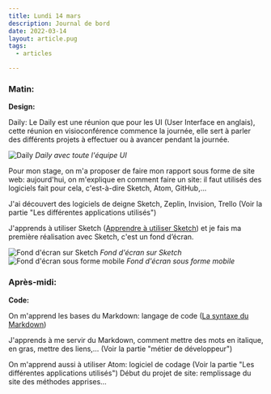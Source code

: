 ```yaml
---
title: Lundi 14 mars
description: Journal de bord
date: 2022-03-14
layout: article.pug
tags:
  - articles

---
```

### Matin:

**Design:**

Daily: Le Daily est une réunion que pour les UI (User Interface en anglais), cette réunion en visioconférence commence la journée, elle sert à parler des différents projets à effectuer ou à avancer pendant la journée.

![Daily](/assets/dailyui.jpeg) *Daily avec toute l'équipe UI*

Pour mon stage, on m'a proposer de faire mon rapport sous forme de site web: aujourd'hui, on m'explique en comment faire un site: il faut utilisés des logiciels fait pour cela, c'est-à-dire Sketch, Atom, GitHub,...

J'ai découvert des logiciels de deigne Sketch, Zeplin, Invision, Trello (Voir la partie "Les différentes applications utilisés")

 J'apprends à utiliser Sketch ([Apprendre à utiliser Sketch](https://youtu.be/ilcwjXTqyNM)) et je fais ma première réalisation avec Sketch, c'est un fond d’écran.

![Fond d'écran sur Sketch](/assets/Fonddecransketch.jpeg) *Fond d'écran sur Sketch*
![Fond d'écran sous forme mobile](/assets/Fonddecran.jpeg) *Fond d'écran sous forme mobile*

### Après-midi:

**Code:**

On m'apprend les bases du Markdown: langage de code ([La syntaxe du Markdown](/src/metierdedeveloppeur))

J'apprends à me servir du Markdown, comment mettre des mots en italique, en gras, mettre des liens,… (Voir la partie "métier de développeur")

On m'apprend aussi à utiliser Atom: logiciel de codage (Voir la partie "Les différentes applications utilisés")
Début du projet de site: remplissage du site des méthodes apprises…
